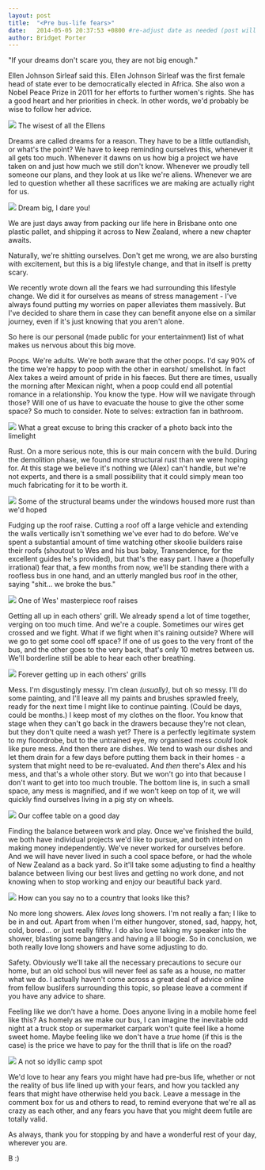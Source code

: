 ```yaml
---
layout: post
title:  "<Pre bus-life fears>"
date:   2014-05-05 20:37:53 +0800 #re-adjust date as needed (post will not be shown untill that date)
author: Bridget Porter
---
```


"If your dreams don't scare you, they are not big enough."

Ellen Johnson Sirleaf said this. Ellen Johnson Sirleaf was the first female head of state ever to be democratically elected in Africa. She also won a Nobel Peace Prize in 2011 for her efforts to further women's rights. She has a good heart and her priorities in check. In other words, we'd probably be wise to follow her advice.

<img src="{{site.url}}/images/fears/ellen-johnson.jpg" /> 
<a class="image-captions">The wisest of all the Ellens</a>
<br>

Dreams are called dreams for a reason. They have to be a little outlandish, or what's the point? We have to keep reminding ourselves this, whenever it all gets too much. Whenever it dawns on us how big a project we have taken on and just how much we still don't know. Whenever we proudly tell someone our plans, and they look at us like we're aliens. Whenever we are led to question whether all these sacrifices we are making are actually right for us.

<img src="{{site.url}}/images/fears/dream-big.jpg" /> 
<a class="image-captions">Dream big, I dare you!</a>
<br>

We are just days away from packing our life here in Brisbane onto one plastic pallet, and shipping it across to New Zealand, where a new chapter awaits.

Naturally, we're shitting ourselves. Don't get me wrong, we are also bursting with excitement, but this is a big lifestyle change, and that in itself is pretty scary.

We recently wrote down all the fears we had surrounding this lifestyle change. We did it for ourselves as means of stress management - I've always found putting my worries on paper alleviates them massively. But I've decided to share them in case they can benefit anyone else on a similar journey, even if it's just knowing that you aren't alone.

So here is our personal (made public for your entertainment) list of what makes us nervous about this big move.

Poops.
We're adults. We're both aware that the other poops. I'd say 90% of the time we're happy to poop with the other in earshot/ smellshot. In fact Alex takes a weird amount of pride in his faeces. But there are times, usually the morning after Mexican night, when a poop could end all potential romance in a relationship. You know the type. How will we navigate through those? Will one of us have to evacuate the house to give the other some space? So much to consider.
Note to selves: extraction fan in bathroom.

<img src="{{site.url}}/images/fears/alex-poopy-pants.jpg" /> 
<a class="image-captions">What a great excuse to bring this cracker of a photo back into the limelight</a>
<br>

Rust.
On a more serious note, this is our main concern with the build. During the demolition phase, we found more structural rust than we were hoping for. At this stage we believe it's nothing we (Alex) can't handle, but we're not experts, and there is a small possibility that it could simply mean too much fabricating for it to be worth it.

<img src="{{site.url}}/images/fears/rust.jpg" /> 
<a class="image-captions">Some of the structural beams under the windows housed more rust than we'd hoped</a>
<br>

Fudging up the roof raise.
Cutting a roof off a large vehicle and extending the walls vertically isn't something we've ever had to do before. We've spent a substantial amount of time watching other skoolie builders raise their roofs (shoutout to Wes and his bus baby, Transendence, for the excellent guides he's provided), but that's the easy part. I have a (hopefully irrational) fear that, a few months from now, we'll be standing there with a roofless bus in one hand, and an utterly mangled bus roof in the other, saying "shit... we broke the bus."

<img src="{{site.url}}/images/fears/roof-raise.jpg" /> 
<a class="image-captions">One of Wes' masterpiece roof raises</a>
<br>

Getting all up in each others' grill.
We already spend a lot of time together, verging on too much time. 
And we're a couple. Sometimes our wires get crossed and we fight. What if we fight when it's raining outside? Where will we go to get some cool off space? If one of us goes to the very front of the bus, and the other goes to the very back, that's only 10 metres between us. We'll borderline still be able to hear each other breathing. 

<img src="{{site.url}}/images/fears/in-each-others-grill.jpg" /> 
<a class="image-captions">Forever getting up in each others' grills</a>
<br>

Mess.
I'm disgustingly messy. I'm clean *(usually)*, but oh so messy. I'll do some painting, and I'll leave all my paints and brushes sprawled freely, ready for the next time I might like to continue painting. (Could be days, could be months.) I keep most of my clothes on the floor. You know that stage when they can't go back in the drawers because they're not clean, but they don't quite need a wash yet? There is a perfectly legitimate system to my floordrobe, but to the untrained eye, my organised mess *could* look like pure mess.
And then there are dishes. We tend to wash our dishes and let them drain for a few days before putting them back in their homes - a system that might need to be re-evaluated.
And *then* there's Alex and his mess, and that's a whole other story. But we won't go into that because I don't want to get into too much trouble.
The bottom line is, in such a small space, any mess is magnified, and if we won't keep on top of it, we will quickly find ourselves living in a pig sty on wheels.

<img src="{{site.url}}/images/fears/messy-coffee-table.jpg" /> 
<a class="image-captions">Our coffee table on a good day</a>
<br>

Finding the balance between work and play.
Once we've finished the build, we both have individual projects we'd like to pursue, and both intend on making money independently. We've never worked for ourselves before. And we will have never lived in such a cool space before, or had the whole of New Zealand as a back yard. So it'll take some adjusting to find a healthy balance between living our best lives and getting no work done, and not knowing when to stop working and enjoy our beautiful back yard.

<img src="{{site.url}}/images/fears/alexploring.jpg" /> 
<a class="image-captions">How can you say no to a country that looks like this?</a>
<br>

No more long showers.
Alex *loves* long showers. I'm not really a fan; I like to be in and out. Apart from when I'm either hungover, stoned, sad, happy, hot, cold, bored... or just really filthy. I do also love taking my speaker into the shower, blasting some bangers and having a lil boogie. So in conclusion, we both really love long showers and have some adjusting to do.

Safety.
Obviously we'll take all the necessary precautions to secure our home, but an old school bus will never feel as safe as a house, no matter what we do. I actually haven't come across a great deal of advice online from fellow buslifers surrounding this topic, so please leave a comment if you have any advice to share.

Feeling like we don't have a home.
Does anyone living in a mobile home feel like this? As homely as we make our bus, I can imagine the inevitable odd night at a truck stop or supermarket carpark won't quite feel like a home sweet home. Maybe feeling like we don't have a *true* home (if this is the case) is the price we have to pay for the thrill that is life on the road?

<img src="{{site.url}}/images/fears/not-so-idyllic-camp-spot.jpg" /> 
<a class="image-captions">A not so idyllic camp spot</a>
<br>

We'd love to hear any fears you might have had pre-bus life, whether or not the reality of bus life lined up with your fears, and how you tackled any fears that might have otherwise held you back. Leave a message in the comment box for us and others to read, to remind everyone that we're all as crazy as each other, and any fears you have that you might deem futile are totally valid.

As always, thank you for stopping by and have a wonderful rest of your day, wherever you are.

B :)







